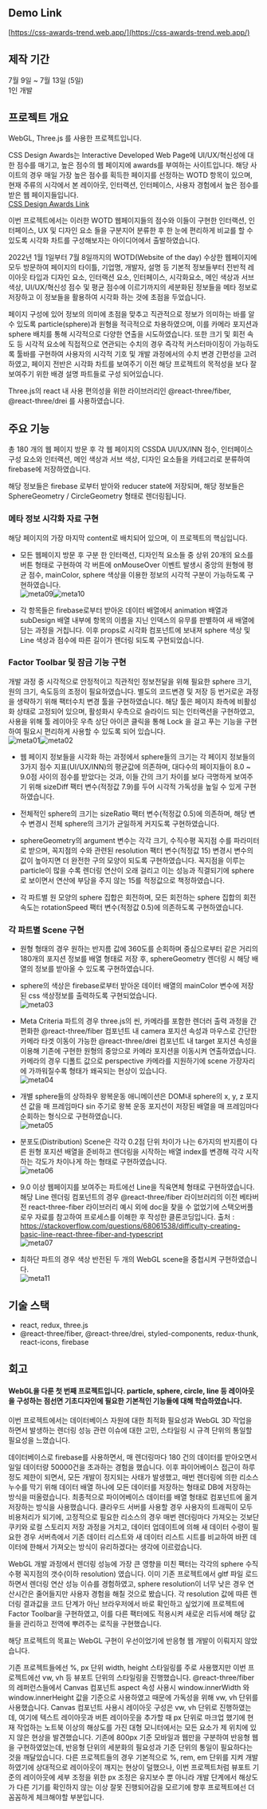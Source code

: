## Demo Link
[https://css-awards-trend.web.app/](https://css-awards-trend.web.app/)
## 제작 기간
7월 9일 ~ 7월 13일 (5일)  
1인 개발

## 프로젝트 개요
WebGL, Three.js 를 사용한 프로젝트입니다.    

CSS Design Awards는 Interactive Developed Web Page에 UI/UX/혁신성에 대한 점수를 매기고, 높은 점수의 웹 페이지에 awards를 부여하는  사이트입니다. 해당 사이트의 경우 매일 가장 높은 점수를 획득한 페이지를 선정하는 WOTD 항목이 있으며, 현재 주류의 시각에서 본 레이아웃, 인터랙션, 인터페이스, 사용자 경험에서 높은 점수를 받은 웹 페이지들입니다.   
[CSS Design Awards Link](https://www.cssdesignawards.com/)

이번 프로젝트에서는 이러한 WOTD 웹페이지들의 점수와 이들이 구현한 인터랙션, 인터페이스, UX 및 디자인 요소 들을 구분지어 분류한 후 한 눈에 편리하게 비교를 할 수 있도록 시각화 차트를 구성해보자는 아이디어에서 출발하였습니다.      

2022년 1월 1일부터 7월 8일까지의 WOTD(Website of the day) 수상한 웹페이지에 모두 방문하여 페이지의 타이틀, 기업명, 개발자, 설명 등 기본적 정보들부터 전반적 레이아웃 타입과 디자인 요소, 인터랙션 요소, 인터페이스, 시각화요소, 메인 색상과 서브색상, UI/UX/혁신성 점수 및 평균 점수에 이르기까지의 세분화된 정보들을 메타 정보로 저장하고 이 정보들을 활용하여 시각화 하는 것에 초점을 두었습니다.    

페이지 구성에 있어 정보의 의미에 초점을 맞추고 직관적으로 정보가 의미하는 바를 알 수 있도록 particle(sphere)과 원형을 적극적으로 차용하였으며, 이를 카메라 포지션과 sphere 배치를 통해 시각적으로 다양한 연출을 시도하였습니다. 또한 크기 및 회전 속도 등 시각적 요소에 직접적으로 연관되는 수치의 경우 즉각적 커스터마이징이 가능하도록 툴바를 구현하여 사용자의 시각적 기호 및 개발 과정에서의 수치 변경 간편성을 고려하였고, 페이지 전반은 시각화 차트를 보여주기 이전 해당 프로젝트의 목적성을 보다 잘 보여주기 위한 배경 설명 파트들로 구성 되어있습니다.    

Three.js의 react 내 사용 편의성을 위한 라이브러리인 @react-three/fiber, @react-three/drei 를 사용하였습니다.    

## 주요 기능
총 180 개의 웹 페이지 방문 후 각 웹 페이지의 CSSDA UI/UX/INN 점수, 인터페이스 구성 요소와 인터랙션, 메인 색상과 서브 색상, 디자인 요소들을 카테고리로 분류하여 firebase에 저장하였습니다.    

해당 정보들은 firebase 로부터 받아와 reducer state에 저장되며, 해당 정보들은 SphereGeometry / CircleGeometry 형태로 렌더링됩니다.    

### 메타 정보 시각화 자료 구현

해당 페이지의 가장 마지막 content로 배치되어 있으며, 이 프로젝트의 핵심입니다.  

- 모든 웹페이지 방문 후 구분 한 인터랙션, 디자인적 요소들 중 상위 20개의 요소를 버튼 형태로 구현하여 각 버튼에 onMouseOver 이벤트 발생시 중앙의 원형에 평균 점수, mainColor, sphere 색상을 이용한 정보의 시각적 구분이 가능하도록 구현하였습니다.  
![meta09](https://user-images.githubusercontent.com/68191058/179503606-d0e43c68-48fe-41ec-993a-833a2cdcec5f.gif)![meta10](https://user-images.githubusercontent.com/68191058/179503855-ca479f96-3bb4-4f60-a866-4b0451c0324f.gif)  

- 각 항목들은 firebase로부터 받아온 데이터 배열에서 animation 배열과 subDesign 배열 내부에 항목의 이름을 지닌 인덱스의 유무를 판별하여 새 배열에 담는 과정을 거칩니다. 이후 props로 시각화 컴포넌트에 보내져 sphere 색상 및 Line 색상과 점수에 따른 길이가 렌더링 되도록 구현되었습니다.


### Factor Toolbar 및 잠금 기능 구현

개발 과정 중 시각적으로 안정적이고 직관적인 정보전달을 위해 필요한 sphere 크기, 원의 크기, 속도등의 조정이 필요하였습니다. 별도의 코드변경 및 저장 등 번거로운 과정을 생략하기 위해 팩터수치 변경 툴을 구현하였습니다. 해당 툴은 페이지 좌측에 비활성화 상태로 고정되어 있으며, 활성화시 우측으로 슬라이드 되는 인터랙션을 구현하였고, 사용을 위해 툴 레이아웃 우측 상단 아이콘 클릭을 통해 Lock 을 걸고 푸는 기능을 구현하여 필요시 편리하게 사용할 수 있도록 되어 있습니다.  
![meta01](https://user-images.githubusercontent.com/68191058/179503039-444d50ba-c12c-4c7c-955e-9adb14a41c39.gif)![meta02](https://user-images.githubusercontent.com/68191058/179503131-77612e8e-605e-40a2-ab9b-fec28085972a.gif)  

- 웹 페이지 정보들을 시각화 하는 과정에서 sphere들의 크기는 각 페이지 정보들의 3가지 점수 지표(UI/UX/INN)의 평균값에 의존하며, 대다수의 페이지들이 8.0 ~ 9.0점 사이의 점수를 받았다는 것과, 이들 간의 크기 차이를 보다 극명하게 보여주기 위해 sizeDiff 팩터 변수(적정값 7.9)를 두어 시각적 가독성을 높일 수 있게 구현하였습니다.

- 전체적인 sphere의 크기는 sizeRatio 팩터 변수(적정값 0.5)에 의존하며, 해당 변수 변경시 전체 sphere의 크기가 균일하게 커지도록 구현하였습니다.

- sphereGeometry의 argument 변수는 각각 크기, 수직수평 꼭지점 수를 파라미터로 받으며, 꼭지점의 수와 관련된 resolution 팩터 변수(적정값 15) 변경시 변수의 값이 높아지면 더 완전한 구의 모양이 되도록 구현하였습니다. 꼭지점을 이루는 particle이 많을 수록 렌더링 연산이 오래 걸리고 이는 성능과 직결되기에 sphere로 보이면서 연산에 부담을 주지 않는 15를 적정값으로 책정하였습니다. 

- 각 파트별 원 모양의 sphere 집합은 회전하며, 모든 회전하는 sphere 집합의 회전 속도는 rotationSpeed 팩터 변수(적정값 0.5)에 의존하도록 구현하였습니다.


### 각 파트별 Scene 구현

- 원형 형태의 경우 원하는 반지름 값에 360도를 순회하며 중심으로부터 같은 거리의 180개의 포지션 정보를 배열 형태로 저장 후, sphereGeometry 렌더링 시 해당 배열의 정보를 받아올 수 있도록 구현하였습니다.

- sphere의 색상은 firebase로부터 받아온 데이터 배열의 mainColor 변수에 저장된 css 색상정보를 출력하도록 구현되었습니다.  
![meta03](https://user-images.githubusercontent.com/68191058/179503241-efb8b0f6-0d02-4d87-bd0d-f11185036f03.gif)  

- Meta Criteria 파트의 경우 three.js의 씬, 카메라를 포함한 렌더러 출력 과정을 간편화한 @react-three/fiber <Canvas> 컴포넌트 내 camera 포지션 속성과 마우스로 간단한 카메라 타겟 이동이 가능한 @react-three/drei <OrbitControls> 컴포넌트 내 target 포지션 속성을 이용해 기존에 구현한 원형의 중앙으로 카메라 포지션을 이동시켜 연출하였습니다. 카메라의 경우 디폴트 값으로 perspective 카메라를 지원하기에 scene 가장자리에 가까워질수록 형태가 왜곡되는 현상이 있습니다.  
![meta04](https://user-images.githubusercontent.com/68191058/179503323-9a58fb75-2855-4197-9dd0-ff01de9a4cbe.gif)

- 개별 sphere들의 상하좌우 왕복운동 애니메이션은 DOM내 sphere의 x, y, z 포지션 값을 매 프레임마다 sin 주기로 왕복 운동 포지션이 저장된 배열을 매 프레임마다 순회하는 형식으로 구현하였습니다.  
![meta05](https://user-images.githubusercontent.com/68191058/179503386-eec117e3-efc8-4184-91d4-da899e8663b9.gif)

- 분포도(Distribution) Scene은 각각 0.2점 단위 차이가 나는 6가지의 반지름이 다른 원형 포지션 배열을 준비하고 렌더링을 시작하는 배열 index를 변경해 각각 시작하는 각도가 차이나게 하는 형태로 구현하였습니다.  
![meta06](https://user-images.githubusercontent.com/68191058/179503446-f77eafd3-2bff-4d16-91f2-c640bf97c084.gif)

- 9.0 이상 웹페이지를 보여주는 파트에선 Line을 직육면체 형태로 구현하였습니다. 해당 Line 렌더링 컴포넌트의 경우 @react-three/fiber 라이브러리의 이전 베타버전 react-three-fiber 라이브러리 예시 외에 doc을 찾을 수 없었기에 스택오버플로우 자료를 참고하여 프로세스를 이해한 후 작성한 클론코딩입니다.
출처 : https://stackoverflow.com/questions/68061538/difficulty-creating-basic-line-react-three-fiber-and-typescript  
![meta07](https://user-images.githubusercontent.com/68191058/179503484-ee0bc146-9580-4004-b6eb-1aa30d2bfc7c.gif)

- 최하단 파트의 경우 색상 반전된 두 개의 WebGL scene을 중첩시켜 구현하였습니다.  
![meta11](https://user-images.githubusercontent.com/68191058/179503724-f719f1dc-a706-463b-925f-8d16e0c7e804.gif)




## 기술 스택

- react, redux, three.js
- @react-three/fiber, @react-three/drei, styled-components, redux-thunk, react-icons, firebase





## 회고

#### WebGL을 다룬 첫 번째 프로젝트입니다. particle, sphere, circle, line 등 레이아웃을 구성하는 점선면 기초디자인에 필요한 기본적인 기능들에 대해 학습하였습니다. 

이번 프로젝트에서는 데이터베이스 자원에 대한 최적화 필요성과 WebGL 3D 작업을 하면서 발생하는 렌더링 성능 관련 이슈에 대한 고민, 스타일링 시 규격 단위의 통일할 필요성을 느꼈습니다. 

데이터베이스로 firebase를 사용하면서, 매 렌더링마다 180 건의 데이터를 받아오면서 일일 데이터량 50000건을 초과하는 경험을 했습니다. 이후 파이어베이스 접근이 하루정도 제한이 되면서, 모든 개발이 정지되는 사태가 발생했고, 매번 렌더링에 의한 리소스 누수를 막기 위해 데이터 배열 하나에 모든 데이터를 저장하는 형태로 DB에 저장하는 방식을 떠올렸습니다. 최종적으로 파이어베이스 데이터를 배열 형태로 컴포넌트에 옮겨 저장하는 방식을 사용했습니다. 클라우드 서버를 사용할 경우 사용자의 트래픽이 모두 비용처리가 되기에, 고정적으로 필요한 리소스의 경우 매번 렌더링마다 가져오는 것보단 쿠키와  로컬 스토리지 저장 과정을 거치고, 데이터 업데이트에 의해 새 데이터 수령이 필요한 경우 서버측에서 기존 데이터 리스트와 새 데이터 리스트 시트를 비교하여 바뀐 데이터에 한해서 가져오는 방식이 유리하겠다는 생각에 이르렀습니다.

WebGL 개발 과정에서 렌더링 성능에 가장 큰 영향을 미친 팩터는 각각의 sphere 수직수평 꼭지점의 갯수(이하 resolution) 였습니다. 이미 기존 프로젝트에서 gltf 파일 로드 하면서 렌더링 연산 성능 이슈를 경험하였고, sphere resolution이 너무 낮은 경우 연산시간은 줄어들지만 사용자 경험을 해칠 것으로 봤습니다. 각 resolution 값에 따른 렌더링 결과값을 코드 단계가 아닌 브라우저에서 바로 확인하고 싶었기에 프로젝트에 Factor Toolbar을 구현하였고, 이를 다른 팩터에도 적용시켜 새로운 리듀서에 해당 값들을 관리하고 전역에 뿌려주는 로직을 구현했습니다.

해당 프로젝트의 목표는 WebGL 구현이 우선이었기에 반응형 웹 개발이 이뤄지지 않았습니다.

기존 프로젝트들에선 %, px 단위 width, height 스타일링를 주로 사용했지만 이번 프로젝트에선 vw, vh 등 뷰포트 단위의 스타일링을 진행했습니다. @react-three/fiber 의 레퍼런스들에서 Canvas 컴포넌트  aspect 속성 사용시 window.innerWidth 와 window.innerHeight 값을 기준으로 사용하였고 때문에 가독성을 위해 vw, vh 단위를 사용했습니다. Canvas 컴포넌트 사용시 레이아웃 구성은 vw, vh 단위로 진행하였는데, 여기에 텍스트 레이아웃과 버튼 레이아웃을 추가할 때 px 단위로 마크업 했기에 현재 작업하는 노트북 이상의 해상도를 가진 대형 모니터에서는 모든 요소가 제 위치에 있지 않은 현상을 발견했습니다. 기존에 800px 기준 모바일과 웹만을 구분하여 반응형 웹을 구현하였었는데, 반응형 단위의 세분화의 필요성과 기준 단위의 통일이 필요하다는 것을 깨달았습니다. 다른 프로젝트들의 경우 기본적으로 %, rem, em 단위를 지켜 개발하였기에 상대적으로 레이아웃이 깨지는 현상이 덜했으나, 이번 프로젝트처럼 뷰포트 기준의 레이아웃에 세부 조정을 위한 px 조정은 유지보수 뿐 아니라 개발 단계에서 해상도가 다른 기기를 확인하지 않는 이상 잘못 진행되어감을 모르기에 향후 프로젝트에선 더 꼼꼼하게 체크해야할 부분입니다.
